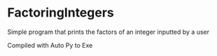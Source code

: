 # FactoringIntegers
Simple program that prints the factors of an integer inputted by a user

Compiled with Auto Py to Exe
